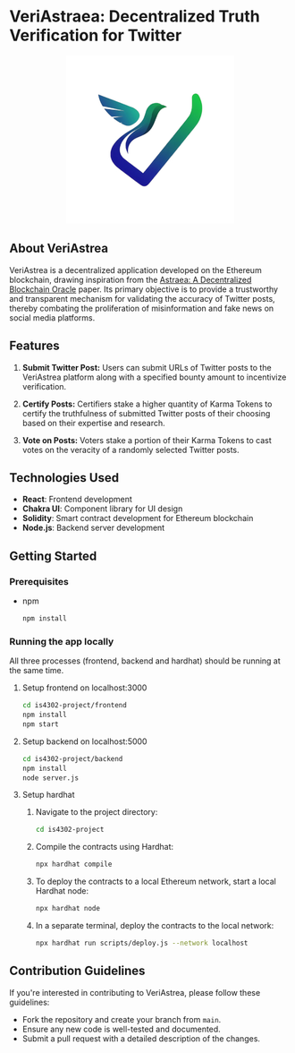 # VeriAstraea: Decentralized Truth Verification for Twitter
<p align="center">
    <img src="frontend/public/VeriAstrea.jpg" width="300" height="300">
</p>

## About VeriAstrea
VeriAstrea is a decentralized application developed on the Ethereum blockchain, drawing inspiration from the [Astraea: A Decentralized Blockchain Oracle](https://blockchain.ieee.org/technicalbriefs/march-2019/astraea-a-decentralized-blockchain-oracle) paper. Its primary objective is to provide a trustworthy and transparent mechanism for validating the accuracy of Twitter posts, thereby combating the proliferation of misinformation and fake news on social media platforms.

## Features

1. **Submit Twitter Post:** Users can submit URLs of Twitter posts to the VeriAstrea platform along with a specified bounty amount to incentivize verification.
  
2. **Certify Posts:** Certifiers stake a higher quantity of Karma Tokens to certify the truthfulness of submitted Twitter posts of their choosing based on their expertise and research.
  
3. **Vote on Posts:** Voters stake a portion of their Karma Tokens to cast votes on the veracity of a randomly selected Twitter posts.


## Technologies Used
- **React**: Frontend development
- **Chakra UI**: Component library for UI design
- **Solidity**: Smart contract development for Ethereum blockchain
- **Node.js**: Backend server development

## Getting Started

### Prerequisites
- npm
    ```bash
    npm install
    ```
### Running the app locally
All three processes (frontend, backend and hardhat) should be running at the same time.

1. Setup frontend on localhost:3000
    ```bash
    cd is4302-project/frontend
    npm install
    npm start
    ```

2. Setup backend on localhost:5000
    ```bash
    cd is4302-project/backend
    npm install
    node server.js
    ```

3. Setup hardhat
    1. Navigate to the project directory:
        ```bash
        cd is4302-project
        ```
    
    2. Compile the contracts using Hardhat:
        ```bash
        npx hardhat compile
        ```
    
    3. To deploy the contracts to a local Ethereum network, start a local Hardhat node:
        ```bash
        npx hardhat node
        ```
    
    4. In a separate terminal, deploy the contracts to the local network:
        ```bash
        npx hardhat run scripts/deploy.js --network localhost
        ```
        
## Contribution Guidelines

If you're interested in contributing to VeriAstrea, please follow these guidelines:

- Fork the repository and create your branch from `main`.
- Ensure any new code is well-tested and documented.
- Submit a pull request with a detailed description of the changes.

